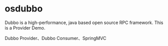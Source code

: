 # osdubbo
Dubbo is a high-performance, java based open source RPC framework. This is a Provider Demo.

Dubbo Provider、Dubbo Consumer、SpringMVC
